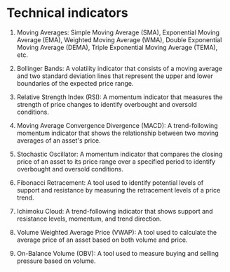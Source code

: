 # Technical indicators

1. Moving Averages: Simple Moving Average (SMA), Exponential Moving Average (EMA), Weighted Moving Average (WMA), Double Exponential Moving Average (DEMA), Triple Exponential Moving Average (TEMA), etc.

2. Bollinger Bands: A volatility indicator that consists of a moving average and two standard deviation lines that represent the upper and lower boundaries of the expected price range.

3. Relative Strength Index (RSI): A momentum indicator that measures the strength of price changes to identify overbought and oversold conditions.

4. Moving Average Convergence Divergence (MACD): A trend-following momentum indicator that shows the relationship between two moving averages of an asset's price.

5. Stochastic Oscillator: A momentum indicator that compares the closing price of an asset to its price range over a specified period to identify overbought and oversold conditions.

6. Fibonacci Retracement: A tool used to identify potential levels of support and resistance by measuring the retracement levels of a price trend.

7. Ichimoku Cloud: A trend-following indicator that shows support and resistance levels, momentum, and trend direction.

8. Volume Weighted Average Price (VWAP): A tool used to calculate the average price of an asset based on both volume and price.

9. On-Balance Volume (OBV): A tool used to measure buying and selling pressure based on volume.
